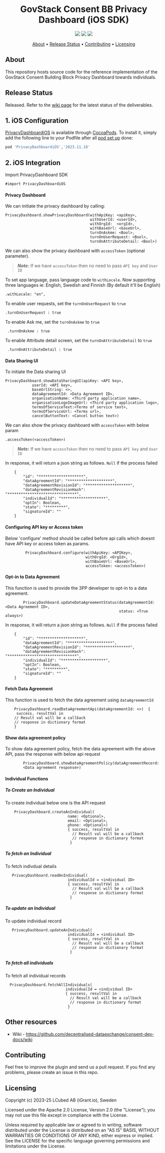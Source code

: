 <h1 align="center">
    GovStack Consent BB Privacy Dashboard (iOS SDK)
</h1>

<p align="center">
    <a href="/../../commits/" title="Last Commit"><img src="https://img.shields.io/github/last-commit/decentralised-dataexchange/bb-consent-ios-privacy-dashboard?style=flat"></a>
    <a href="/../../issues" title="Open Issues"><img src="https://img.shields.io/github/issues/decentralised-dataexchange/bb-consent-ios-privacy-dashboard?style=flat"></a>
    <a href="./LICENSE" title="License"><img src="https://img.shields.io/badge/License-Apache%202.0-yellowgreen?style=flat"></a>
</p>

<p align="center">
  <a href="#about">About</a> •
  <a href="#release-status">Release Status</a> •
  <a href="#contributing">Contributing</a> •
  <a href="#licensing">Licensing</a>
</p>

## About

This repository hosts source code for the reference implementation of the GovStack Consent Building Block Privacy Dashboard towards individuals.

## Release Status

Released. Refer to the [wiki page](https://github.com/decentralised-dataexchange/bb-consent-docs/wiki/wps-and-deliverables) for the latest status of the deliverables. 

## 1. iOS Configuration
[PrivacyDashboardiOS](https://cocoapods.org/pods/PrivacyDashboardiOS#about) is available through [CocoaPods](https://cocoapods.org). To install it, simply add the following line to your Podfile after all [pod set up](https://guides.cocoapods.org/using/getting-started.html) done:

```ruby
pod 'PrivacyDashboardiOS','2023.11.10'
```
## 2. iOS Integration

Import PrivacyDashboard SDK
```
#import PrivacyDashboardiOS
```
#### Privacy Dashboard

We can initiate the privacy dashboard by calling:
```
PrivacyDashboard.showPrivacyDashboard(withApiKey: <apiKey>,
                                      withUserId: <userId>,
                                      withOrgId:  <orgId>,
                                      withBaseUrl: <baseUrl>,
                                      turnOnAskme: <Bool>,
                                      turnOnUserRequest: <Bool>,
                                      turnOnAttributeDetail: <Bool>)
```
We can also show the privacy dashboard with `accessToken` (optional parameter).
> **_Note:_** If we have `accessToken` then no need to pass `API key` and `User ID`

To set app language, pass language code to `withLocale`. 
Now supporting three languages ie: English, Swedish and Finnish (By default it'll be English) 
```
.withLocale: "en",
```

To enable user requests, set the `turnOnUserRequest` to `true`
```
.turnOnUserRequest : true
```
To enable Ask me, set the `turnOnAskme` to `true`
```
 .turnOnAskme : true
```
To enable Attribute detail screen, set the `turnOnAttributeDetail` to `true`
```
 .turnOnAttributeDetail : true
```
#### Data Sharing UI
To initiate the Data sharing UI
```
PrivacyDashboard.showDataSharingUI(apiKey: <API key>,
            userId: <API key>,
            baseUrlString: <>,
            dataAgreementId: <Data Agreement ID>,
            organisationName: <Third party application name>,
            organisationLogoImageUrl: <Third party application logo>,
            termsOfServiceText:<Terms of service text>,     
            termsOfServiceUrl: <Terms url>,
            cancelButtonText: <Cancel button text>)
```
We can also show the privacy dashboard with `accessToken` with below param
```
.accessToken(<accessToken>)
```
> **_Note:_** If we have `accessToken` then no need to pass `API key` and `User ID`

In response, it will return a json string as follows. `Null` if the process failed
```
    {
        "id": "********************",
        "dataAgreementId": "********************",
        "dataAgreementRevisionId": "********************",
        "dataAgreementRevisionHash": "*******************************",
        "individualId": "********************",
        "optIn": Boolean,
        "state": "*********",
        "signatureId": ""
    }
```
#### Configuring API key or Access token 
Below 'configure' method should be called before api calls which doesnt have API key or access token as params. 
```
         PrivacyDashboard.configure(withApiKey: <APIKey>, 
                                    withOrgId: <OrgId>, 
                                    withBaseUrl: <BaseUrl>,
                                    accessToken: <accessToken>)
```
#### Opt-in to Data Agreement
This function is used to provide the 3PP developer to opt-in to a data agreement. 
```
        PrivacyDashboard.updateDataAgreementStatus(dataAgreementId: <Data Agreement ID>, 
                                                   status: <True always>)
```

In response, it will return a json string as follows. `Null` if the process failed
```
    {
        "id": "********************",
        "dataAgreementId": "********************",
        "dataAgreementRevisionId": "********************",
        "dataAgreementRevisionHash": "*******************************",
        "individualId": "********************",
        "optIn": Boolean,
        "state": "*********",
        "signatureId": ""
    }
```
#### Fetch Data Agreement
This function is used to fetch the data agreement using `dataAgreementId`
```
    PrivacyDashboard.readDataAgreementApi(dataAgreementId: <>)  { 
     success, resultVal in
    // Result val will be a callback 
    // response in dictionary format
    }
```
#### Show data agreement policy
To show data agreement policy, fetch the data agreement with the above API, pass the response with below api request
```
        PrivacyDashboard.showDataAgreementPolicy(dataAgreementRecord:
        <Data agreement response>)
```

#### Individual Functions
##### To Create an Individual
  To create individual below one is the API request
```
    PrivacyDashboard.createAnIndividual(
                            name: <Optional>, 
                            email: <Optional>, 
                            phone: <Optional>) 
                            { success, resultVal in
                              // Result val will be a callback 
                              // response in dictionary format
                             }
```
##### To fetch an Individual
  To fetch indivdual details
```
   PrivacyDashboard.readAnIndividual(
                            individualId = <individual ID>
                            { success, resultVal in
                              // Result val will be a callback 
                              // response in dictionary format
                             }
 ```                            
##### To update an Individual
To update individual record
```
   PrivacyDashboard.updateAnIndividual(
                            individualId = <individual ID>
                            { success, resultVal in
                              // Result val will be a callback 
                              // response in dictionary format
                             }
 ```  
 ##### To fetch all individuals
 To fetch all individual records
 ```
   PrivacyDashboard.fetchAllIndividuals(
                            individualId = <individual ID>
                            { success, resultVal in
                              // Result val will be a callback 
                              // response in dictionary format
                             }
 ```  
 
## Other resources

* Wiki - https://github.com/decentralised-dataexchange/consent-dev-docs/wiki

## Contributing

Feel free to improve the plugin and send us a pull request. If you find any problems, please create an issue in this repo.

## Licensing
Copyright (c) 2023-25 LCubed AB (iGrant.io), Sweden

Licensed under the Apache 2.0 License, Version 2.0 (the "License"); you may not use this file except in compliance with the License.

Unless required by applicable law or agreed to in writing, software distributed under the License is distributed on an "AS IS" BASIS, WITHOUT WARRANTIES OR CONDITIONS OF ANY KIND, either express or implied. See the LICENSE for the specific language governing permissions and limitations under the License.
